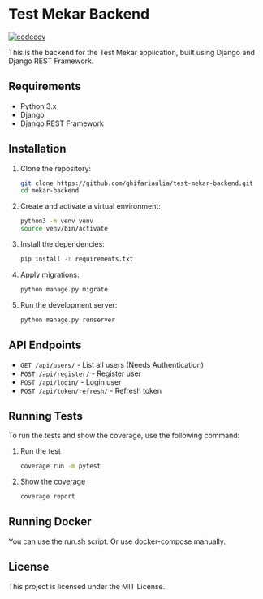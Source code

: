 # Test Mekar Backend
[![codecov](https://codecov.io/gh/ghifariaulia/test-mekar-backend/graph/badge.svg?token=TJ1LN18MNE)](https://codecov.io/gh/ghifariaulia/test-mekar-backend)

This is the backend for the Test Mekar application, built using Django and Django REST Framework.

## Requirements

- Python 3.x
- Django
- Django REST Framework

## Installation

1. Clone the repository:
    ```bash
    git clone https://github.com/ghifariaulia/test-mekar-backend.git
    cd mekar-backend
    ```

2. Create and activate a virtual environment:
    ```bash
    python3 -m venv venv
    source venv/bin/activate
    ```

3. Install the dependencies:
    ```bash
    pip install -r requirements.txt
    ```

4. Apply migrations:
    ```bash
    python manage.py migrate
    ```

5. Run the development server:
    ```bash
    python manage.py runserver
    ```

## API Endpoints

- `GET /api/users/` - List all users (Needs Authentication)
- `POST /api/register/` - Register user
- `POST /api/login/` - Login user
- `POST /api/token/refresh/` - Refresh token

## Running Tests

To run the tests and show the coverage, use the following command:
1.  Run the test
    ```bash
    coverage run -m pytest
    ```
2.  Show the coverage
    ```bash
    coverage report
    ```
## Running Docker

You can use the run.sh script. Or use docker-compose manually.

## License

This project is licensed under the MIT License.
